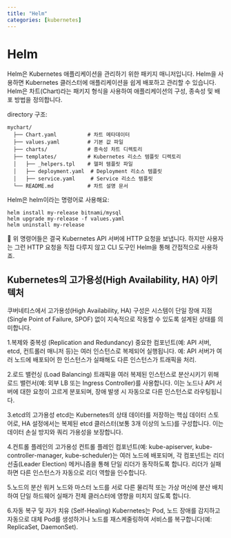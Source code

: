 ```yaml
---
title: "Helm"
categories: [kubernetes]
---
```


# Helm

Helm은 Kubernetes 애플리케이션을 관리하기 위한 패키지 매니저입니다. Helm을 사용하면 Kubernetes
클러스터에 애플리케이션을 쉽게 배포하고 관리할 수 있습니다. Helm은 차트(Chart)라는 패키지 형식을
사용하여 애플리케이션의 구성, 종속성 및 배포 방법을 정의합니다.

directory 구조:

```
mychart/
  ├── Chart.yaml          # 차트 메타데이터
  ├── values.yaml         # 기본 값 파일
  ├── charts/             # 종속성 차트 디렉토리
  ├── templates/          # Kubernetes 리소스 템플릿 디렉토리
  │   ├── _helpers.tpl    # 헬퍼 템플릿 파일
  │   ├── deployment.yaml  # Deployment 리소스 템플릿
  │   ├── service.yaml     # Service 리소스 템플릿
  └── README.md           # 차트 설명 문서
```

Helm은 helm이라는 명령어로 사용해요:

```shell
helm install my-release bitnami/mysql
helm upgrade my-release -f values.yaml
helm uninstall my-release
```

🔹 위 명령어들은 결국 Kubernetes API 서버에 HTTP 요청을 보냅니다. 하지만 사용자는 그런 HTTP 요청을
직접 다루지 않고 CLI 도구인 Helm을 통해 간접적으로 사용하죠.

## Kubernetes의 고가용성(High Availability, HA) 아키텍처

쿠버네티스에서 고가용성(High Availability, HA) 구성은 시스템이 단일 장애 지점(Single Point of
Failure, SPOF) 없이 지속적으로 작동할 수 있도록 설계된 상태를 의미합니다.

1.복제와 중복성 (Replication and Redundancy) 중요한 컴포넌트(예: API 서버, etcd, 컨트롤러 매니저
등)는 여러 인스턴스로 복제되어 실행됩니다. 예: API 서버가 여러 노드에 배포되어 한 인스턴스가
실패해도 다른 인스턴스가 트래픽을 처리.

2.로드 밸런싱 (Load Balancing) 트래픽을 여러 복제된 인스턴스로 분산시키기 위해 로드 밸런서(예: 외부
LB 또는 Ingress Controller)를 사용합니다. 이는 노드나 API 서버에 대한 요청이 고르게 분포되며, 장애
발생 시 자동으로 다른 인스턴스로 라우팅됩니다.

3.etcd의 고가용성 etcd는 Kubernetes의 상태 데이터를 저장하는 핵심 데이터 스토어로, HA 설정에서는
복제된 etcd 클러스터(보통 3개 이상의 노드)를 구성합니다. 이는 데이터 손실 방지와 쿼리 가용성을
보장합니다.

4.컨트롤 플레인의 고가용성 컨트롤 플레인 컴포넌트(예: kube-apiserver, kube-controller-manager,
kube-scheduler)는 여러 노드에 배포되며, 각 컴포넌트는 리더 선출(Leader Election) 메커니즘을 통해
단일 리더가 동작하도록 합니다. 리더가 실패하면 다른 인스턴스가 자동으로 리더 역할을 인수합니다.

5.노드의 분산 워커 노드와 마스터 노드를 서로 다른 물리적 또는 가상 머신에 분산 배치하여 단일
하드웨어 실패가 전체 클러스터에 영향을 미치지 않도록 합니다.

6.자동 복구 및 자가 치유 (Self-Healing) Kubernetes는 Pod, 노드 장애를 감지하고 자동으로 대체 Pod를
생성하거나 노드를 재스케줄링하여 서비스를 복구합니다(예: ReplicaSet, DaemonSet).
